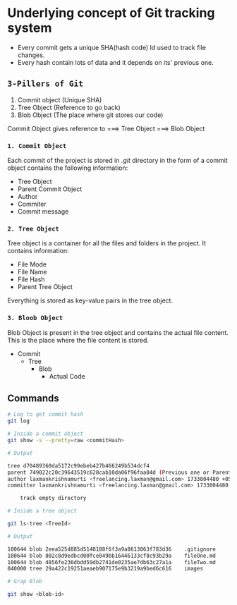 # Underlying concept of Git tracking system

- Every commit gets a unique SHA(hash code) Id used to track file changes.
- Every hash contain lots of data and it depends on its' previous one.

## `3-Pillers of Git`

1. Commit object (Unique SHA)
2. Tree Object (Reference to go back)
3. Blob Object (The place where git stores our code)

Commit Object gives reference to ===> Tree Object ===> Blob Object

### `1. Commit Object`

Each commit of the project is stored in _.git_ directory in the form of a commit object contains the following information:

- Tree Object
- Parent Commit Object
- Author
- Commiter
- Commit message

### `2. Tree Object`

Tree object is a container for all the files and folders in the project. It contains information:

- File Mode
- File Name
- File Hash
- Parent Tree Object

Everything is stored as key-value pairs in the tree object.

### `3. Bloob Object`

Blob Object is present in the tree object and contains the actual file content. This is the place where the file content is stored.

- Commit
  - Tree
    - Blob
      - Actual Code

## Commands

```bash
# Log to get commit hash
git log

# Inside a commit object
git show -s --pretty=raw <commitHash>
```

```bash
# Output

tree d70489360da5172c99ebeb427b466249b534dcf4
parent 749022c20c39643519c628cab10da06f96faa04d (Previous one or Parent Hash)
author laxmankrishnamurti <freelancing.laxman@gmail.com> 1733004480 +0530
committer laxmankrishnamurti <freelancing.laxman@gmail.com> 1733004480 +0530

    track empty directory
```

```bash
# Inside a tree object

git ls-tree <TreeId>
```

```bash
# Output

100644 blob 2eea525d885d5148108f6f3a9a8613863f783d36    .gitignore
100644 blob 802c8d9edbcd00fce049bb16446133cf8c93b29a    fileOne.md
100644 blob 4856fe236dbdd59db2741de0235ae7db63c27a1a    fileTwo.md
040000 tree 29a422c19251aeaeb907175e9b3219a9bed6c616    images
```

```bash
# Grap Blob

git show <blob-id>
```
